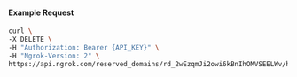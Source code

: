 <!-- Code generated for API Clients. DO NOT EDIT. -->

#### Example Request

```bash
curl \
-X DELETE \
-H "Authorization: Bearer {API_KEY}" \
-H "Ngrok-Version: 2" \
https://api.ngrok.com/reserved_domains/rd_2wEzqmJi2owi6kBnIhOMVSEELWv/http_endpoint_configuration
```
